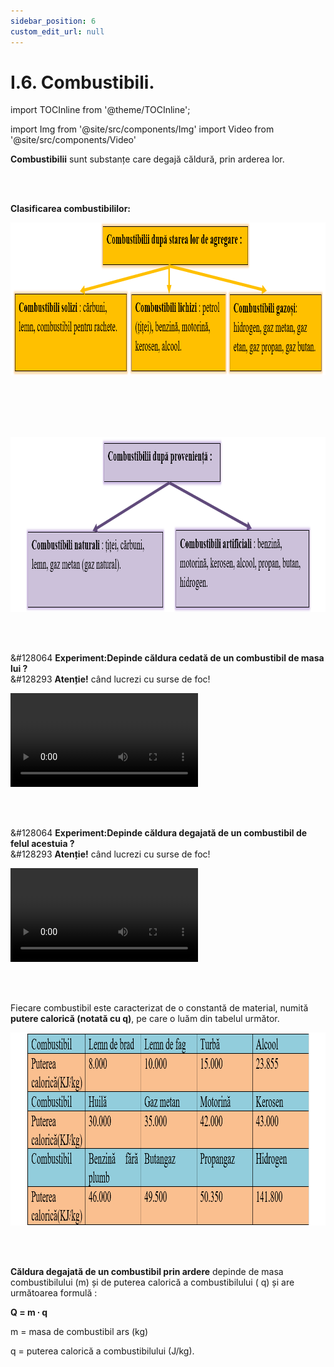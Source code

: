 ```yaml
---
sidebar_position: 6
custom_edit_url: null
---
```


# I.6. Combustibili.



import TOCInline from '@theme/TOCInline';

<TOCInline toc={toc} />


import Img from '@site/src/components/Img'
import Video from '@site/src/components/Video'





<div class="alert alert--primary" role="alert">

**Combustibilii** sunt substanțe care degajă căldură, prin arderea lor.

</div>

<br></br>




<div class="alert alert--primary" role="alert">


**Clasificarea combustibililor:**



<Img className="img-responsive4" src="fizica/clasa10/capitolul1/I-6-combustibili-poza1-clasificarea-combustibililor-dupa-starea-lor-de-agregare.png" width="1000" height="244" lazy={false} />



<br></br>
<br></br>



<Img className="img-responsive4" src="fizica/clasa10/capitolul1/I-6-combustibili-poza2-clasificarea-combustibililor-dupa-provenienta.png" width="1000" height="280" lazy={false} />





</div>

<br></br>







<div class="alert alert--success" role="alert">

&#128064 **Experiment:Depinde căldura cedată de un combustibil de masa lui ?**   
&#128293 **Atenție!** când lucrezi cu surse de foc!



<Video src="https://www.youtube.com/embed/_Acr9KYMuTs" lazy={false} />


**Materiale necesare:**    
Pahar Erlenmeyer, apă rece de la robinet, spirtieră, sită de azbest, trepied, termometru, alcool.


<br></br>


**Descrierea experimentului:**

- Pune într-un pahar 100g de apă și introdu în apă un termometru și măsoară temperatura inițială t<sub>1</sub> = 30°C.
- Pune în spirtieră alcool și determină-i masa, m<sub>1</sub> = 136,1g. 
- Încălzește la flacăra acestei spirtiere, apa prin intermediul sitei de azbest de pe trepied, până se încălzește cu 10°C, adică până la 40°C. Stinge spirtiera. 
- Măsoară masa spirtierei după ce ai încălzit apa cu 10°C: m<sub>2</sub> = 134,9g. 
- Calculează cantitatea de alcool arsă: m<sub>I</sub> = m<sub>2</sub> – m<sub>1</sub> = 1,2 g alcool. 
- Pune într-un pahar 100g de apă și introdu în apă un termometru și măsoară temperatura inițială t<sub>1</sub> = 31°C. 
- Pune în spirtieră alcool și determină-i masa, m<sub>1</sub> = 136,1g. 
- Încălzește la flacăra acestei spirtiere, apa prin intermediul sitei de azbest de pe trepied, până se încălzește cu 20°C, adică până la 51°C. Stinge spirtiera. 
- Măsoară masa spirtierei după ce ai încălzit apa cu 20°C: m<sub>2</sub> = 134,1g. 
- Calculează cantitatea de alcool arsă: m<sub>II</sub> = m<sub>2</sub> – m<sub>1</sub> = 2 g alcool. 
- Depinde căldura absorbită de apă de cantitatea de combustibil folosită ?
  > 2 g de alcool încălzește mai mult apa decât 1,2 g de alcool.

<br></br>

**Concluzia experimentului:**   
Căldura cedată de un combustibil, prin arderea sa, este direct proporțională cu masa combustibilului: Q ~ m.



</div>


<br></br>






<div class="alert alert--success" role="alert">

&#128064 **Experiment:Depinde căldura degajată de un combustibil de felul acestuia ?**   
&#128293 **Atenție!** când lucrezi cu surse de foc!



<Video src="https://www.youtube.com/embed/cg90_0RKHds" />


**Materiale necesare:**    
Pahar Erlenmeyer, apă rece de la robinet, spirtieră, sită de azbest, trepied, termometru, alcool, cronometru, aragaz.


<br></br>


**Descrierea experimentului:**
- 
- Măsoară cu cronometrul timpul în care încălzești 100 g de apă cu 20°C cu ajutorul spirtierei umplută cu alcool: t<sub>1</sub> = 2min 28,54s.
- Măsoară cu cronometrul timpul în care încălzești 100 g de apă cu 20°C cu ajutorul gazului metan de la aragaz: t<sub>2</sub> = 1min 1,72s
- Depinde căldura absorbită de apă de felul combustibilului folosit ?
  > Gazul metan  încălzește mai repede apa decât spirtul.

<br></br>

**Concluzia experimentului:**   
Căldura cedată de un combustibil, prin arderea sa, este direct proporțională cu felul combustibilului.



</div>


<br></br>


<div class="alert alert--primary" role="alert">

Fiecare combustibil este caracterizat de o constantă de material, numită **putere calorică (notată cu q)**, pe care o luăm din tabelul următor.



<Img className="img-responsive4" src="fizica/clasa10/capitolul1/I-6-combustibili-poza3-tabel-cu-puterile-calorice-ale-combustibilor.png" width="1000" height="309" />





</div>


<br></br>

<div class="alert alert--primary" role="alert">

**Căldura degajată de un combustibil prin ardere** depinde de masa combustibilului (m) și de puterea calorică a combustibilului ( q) și are următoarea formulă :

**Q = m ∙ q**


m = masa de combustibil ars (kg)

q = puterea calorică a combustibilului (J/kg).


</div>
